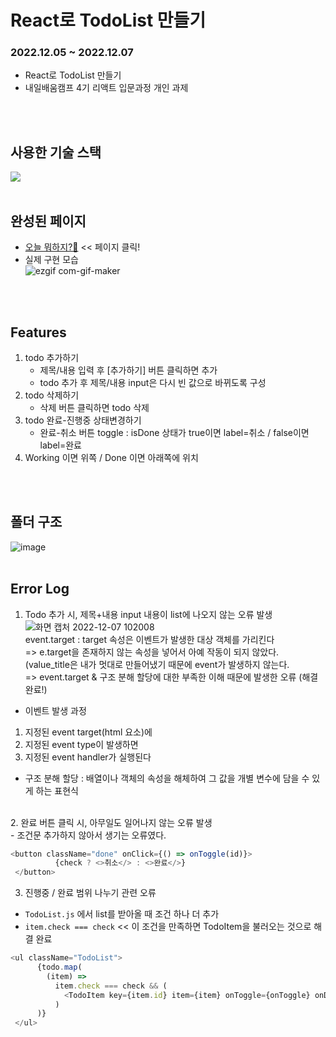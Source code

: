 # React로 TodoList 만들기
### 2022.12.05 ~ 2022.12.07
- React로 TodoList 만들기
- 내일배움캠프 4기 리액트 입문과정 개인 과제
<br>
<br>

## 사용한 기술 스택  
<img src="https://img.shields.io/badge/react-61DAFB?style=for-the-badge&logo=react&logoColor=black">
<br>
<br>

## 완성된 페이지
- [오늘 뭐하지?🤔](https://react-todolist-tau.vercel.app/) << 페이지 클릭!
- 실제 구현 모습 <br>
![ezgif com-gif-maker](https://user-images.githubusercontent.com/95006849/206114634-4eea2111-7f9e-4e14-81fc-33cecca4b77f.gif)
<br>
<br>

## Features
1. todo 추가하기
	- 제목/내용 입력 후 [추가하기] 버튼 클릭하면 추가
	- todo 추가 후 제목/내용 input은 다시 빈 값으로 바뀌도록 구성
2. todo 삭제하기
	- 삭제 버튼 클릭하면 todo 삭제
3. todo 완료-진행중 상태변경하기
	- 완료-취소 버튼 toggle : isDone 상태가 true이면 label=취소 / false이면 label=완료
4. Working 이면 위쪽 / Done 이면 아래쪽에 위치
<br>
<br>

## 폴더 구조
![image](https://user-images.githubusercontent.com/95006849/206099853-5d57fdc8-145d-4a1d-baa8-f036debbc68b.png)
<br>
<br>
## Error Log
1. Todo 추가 시, 제목+내용 input 내용이 list에 나오지 않는 오류 발생
![화면 캡처 2022-12-07 102008](https://user-images.githubusercontent.com/95006849/206065033-b48c44e1-4ec9-4560-bb63-3e4bed8b33bc.png)
<br>event.target : target 속성은 이벤트가 발생한 대상 객체를 가리킨다
<br>=> e.target을 존재하지 않는 속성을 넣어서 아예 작동이 되지 않았다. (value_title은 내가 멋대로 만들어냈기 때문에 event가 발생하지 않는다.
<br>=> event.target & 구조 분해 할당에 대한 부족한 이해 때문에 발생한 오류 (해결 완료!)

- 이벤트 발생 과정
1. 지정된 event target(html 요소)에
2. 지정된 event type이 발생하면
3. 지정된 event handler가 실행된다

- 구조 분해 할당 : 배열이나 객체의 속성을 해체하여 그 값을 개별 변수에 담을 수 있게 하는 표현식
<br>
2. 완료 버튼 클릭 시, 아무일도 일어나지 않는 오류 발생 <br>
- 조건문 추가하지 않아서 생기는 오류였다. <br>

```javascript
<button className="done" onClick={() => onToggle(id)}>
          {check ? <>취소</> : <>완료</>}
 </button>
```

3. 진행중 / 완료 범위 나누기 관련 오류
- `TodoList.js` 에서 list를 받아올 때 조건 하나 더 추가
- `item.check === check` << 이 조건을 만족하면 TodoItem을 불러오는 것으로 해결 완료

```javascript
<ul className="TodoList">
      {todo.map(
        (item) =>
          item.check === check && (
            <TodoItem key={item.id} item={item} onToggle={onToggle} onDel={onDel} />
          )
      )}
 </ul>
```
